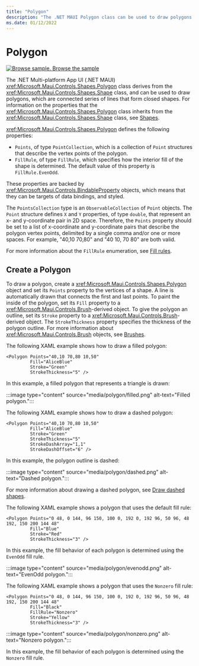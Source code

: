 ```yaml
---
title: "Polygon"
description: "The .NET MAUI Polygon class can be used to draw polygons, which are connected series of lines that form closed shapes."
ms.date: 01/12/2022
---
```


# Polygon

[![Browse sample.](~/media/code-sample.png) Browse the sample](/samples/dotnet/maui-samples/userinterface-shapes)

The .NET Multi-platform App UI (.NET MAUI) <xref:Microsoft.Maui.Controls.Shapes.Polygon> class derives from the <xref:Microsoft.Maui.Controls.Shapes.Shape> class, and can be used to draw polygons, which are connected series of lines that form closed shapes. For information on the properties that the <xref:Microsoft.Maui.Controls.Shapes.Polygon> class inherits from the <xref:Microsoft.Maui.Controls.Shapes.Shape> class, see [Shapes](index.md).

<xref:Microsoft.Maui.Controls.Shapes.Polygon> defines the following properties:

- `Points`, of type `PointCollection`, which is a collection of `Point` structures that describe the vertex points of the polygon.
- `FillRule`, of type `FillRule`, which specifies how the interior fill of the shape is determined. The default value of this property is `FillRule.EvenOdd`.

These properties are backed by <xref:Microsoft.Maui.Controls.BindableProperty> objects, which means that they can be targets of data bindings, and styled.

The `PointsCollection` type is an `ObservableCollection` of `Point` objects. The `Point` structure defines `X` and `Y` properties, of type `double`, that represent an x- and y-coordinate pair in 2D space. Therefore, the `Points` property should be set to a list of x-coordinate and y-coordinate pairs that describe the polygon vertex points, delimited by a single comma and/or one or more spaces. For example, "40,10 70,80" and "40 10, 70 80" are both valid.

For more information about the `FillRule` enumeration, see [Fill rules](fillrules.md).

## Create a Polygon

To draw a polygon, create a <xref:Microsoft.Maui.Controls.Shapes.Polygon> object and set its `Points` property to the vertices of a shape. A line is automatically drawn that connects the first and last points. To paint the inside of the polygon, set its `Fill` property to a <xref:Microsoft.Maui.Controls.Brush>-derived object. To give the polygon an outline, set its `Stroke` property to a <xref:Microsoft.Maui.Controls.Brush>-derived object. The `StrokeThickness` property specifies the thickness of the polygon outline. For more information about <xref:Microsoft.Maui.Controls.Brush> objects, see [Brushes](~/user-interface/brushes/index.md).

The following XAML example shows how to draw a filled polygon:

```xaml
<Polygon Points="40,10 70,80 10,50"
         Fill="AliceBlue"
         Stroke="Green"
         StrokeThickness="5" />
```

In this example, a filled polygon that represents a triangle is drawn:

:::image type="content" source="media/polygon/filled.png" alt-text="Filled polygon.":::

The following XAML example shows how to draw a dashed polygon:

```xaml
<Polygon Points="40,10 70,80 10,50"
         Fill="AliceBlue"
         Stroke="Green"
         StrokeThickness="5"
         StrokeDashArray="1,1"
         StrokeDashOffset="6" />
```

In this example, the polygon outline is dashed:

:::image type="content" source="media/polygon/dashed.png" alt-text="Dashed polygon.":::

For more information about drawing a dashed polygon, see [Draw dashed shapes](index.md#draw-dashed-shapes).

The following XAML example shows a polygon that uses the default fill rule:

```xaml
<Polygon Points="0 48, 0 144, 96 150, 100 0, 192 0, 192 96, 50 96, 48 192, 150 200 144 48"
         Fill="Blue"
         Stroke="Red"
         StrokeThickness="3" />
```

In this example, the fill behavior of each polygon is determined using the `EvenOdd` fill rule.

:::image type="content" source="media/polygon/evenodd.png" alt-text="EvenOdd polygon.":::

The following XAML example shows a polygon that uses the `Nonzero` fill rule:

```xaml
<Polygon Points="0 48, 0 144, 96 150, 100 0, 192 0, 192 96, 50 96, 48 192, 150 200 144 48"
         Fill="Black"
         FillRule="Nonzero"
         Stroke="Yellow"
         StrokeThickness="3" />
```

:::image type="content" source="media/polygon/nonzero.png" alt-text="Nonzero polygon.":::

In this example, the fill behavior of each polygon is determined using the `Nonzero` fill rule.
